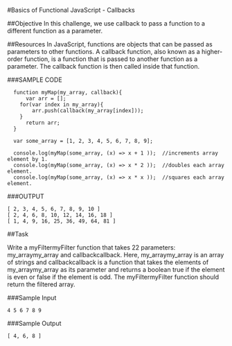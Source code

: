 #Basics of Functional JavaScript - Callbacks

##Objective 
In this challenge, we use callback to pass a function to a different function as a parameter.

##Resources 
In JavaScript, functions are objects that can be passed as parameters to other functions. A callback function, also known as a higher-order function, is a function that is passed to another function as a parameter. The callback function is then called inside that function.

###SAMPLE CODE

```
  function myMap(my_array, callback){  
	  var arr = [];  
  	for(var index in my_array){  
	  	arr.push(callback(my_array[index]));  
  	}  
	  return arr;  
  }  
   
  var some_array = [1, 2, 3, 4, 5, 6, 7, 8, 9];  
  
  console.log(myMap(some_array, (x) => x + 1 ));  //increments array element by 1.  
  console.log(myMap(some_array, (x) => x * 2 ));  //doubles each array element.  
  console.log(myMap(some_array, (x) => x * x ));  //squares each array element.  
```

###OUTPUT

```
[ 2, 3, 4, 5, 6, 7, 8, 9, 10 ]  
[ 2, 4, 6, 8, 10, 12, 14, 16, 18 ]  
[ 1, 4, 9, 16, 25, 36, 49, 64, 81 ]  
```

##Task

Write a myFiltermyFilter function that takes 22 parameters: my_arraymy_array and callbackcallback. 
Here, my_arraymy_array is an array of strings and callbackcallback is a function that takes the elements of my_arraymy_array as its parameter and returns a boolean true if the element is even or false if the element is odd. 
The myFiltermyFilter function should return the filtered array.

###Sample Input

```
4 5 6 7 8 9  
```

###Sample Output

```
[ 4, 6, 8 ]  
```

